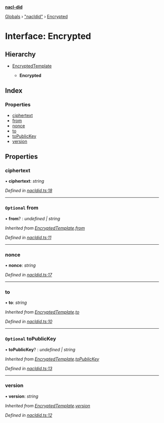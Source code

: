 **[nacl-did](../README.md)**

[Globals](../globals.md) › ["nacldid"](../modules/_nacldid_.md) › [Encrypted](_nacldid_.encrypted.md)

# Interface: Encrypted

## Hierarchy

* [EncryptedTemplate](_nacldid_.encryptedtemplate.md)

  * **Encrypted**

## Index

### Properties

* [ciphertext](_nacldid_.encrypted.md#ciphertext)
* [from](_nacldid_.encrypted.md#optional-from)
* [nonce](_nacldid_.encrypted.md#nonce)
* [to](_nacldid_.encrypted.md#to)
* [toPublicKey](_nacldid_.encrypted.md#optional-topublickey)
* [version](_nacldid_.encrypted.md#version)

## Properties

###  ciphertext

• **ciphertext**: *string*

*Defined in [nacldid.ts:18](https://github.com/uport-project/nacl-did/blob/c90edba/src/nacldid.ts#L18)*

___

### `Optional` from

• **from**? : *undefined | string*

*Inherited from [EncryptedTemplate](_nacldid_.encryptedtemplate.md).[from](_nacldid_.encryptedtemplate.md#optional-from)*

*Defined in [nacldid.ts:11](https://github.com/uport-project/nacl-did/blob/c90edba/src/nacldid.ts#L11)*

___

###  nonce

• **nonce**: *string*

*Defined in [nacldid.ts:17](https://github.com/uport-project/nacl-did/blob/c90edba/src/nacldid.ts#L17)*

___

###  to

• **to**: *string*

*Inherited from [EncryptedTemplate](_nacldid_.encryptedtemplate.md).[to](_nacldid_.encryptedtemplate.md#to)*

*Defined in [nacldid.ts:10](https://github.com/uport-project/nacl-did/blob/c90edba/src/nacldid.ts#L10)*

___

### `Optional` toPublicKey

• **toPublicKey**? : *undefined | string*

*Inherited from [EncryptedTemplate](_nacldid_.encryptedtemplate.md).[toPublicKey](_nacldid_.encryptedtemplate.md#optional-topublickey)*

*Defined in [nacldid.ts:13](https://github.com/uport-project/nacl-did/blob/c90edba/src/nacldid.ts#L13)*

___

###  version

• **version**: *string*

*Inherited from [EncryptedTemplate](_nacldid_.encryptedtemplate.md).[version](_nacldid_.encryptedtemplate.md#version)*

*Defined in [nacldid.ts:12](https://github.com/uport-project/nacl-did/blob/c90edba/src/nacldid.ts#L12)*